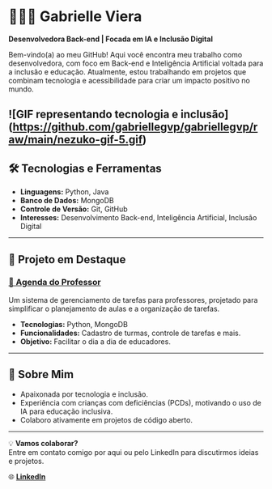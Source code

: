 # 👩🏻‍💻 Gabrielle Viera 

**Desenvolvedora Back-end | Focada em IA e Inclusão Digital**

Bem-vindo(a) ao meu GitHub! Aqui você encontra meu trabalho como desenvolvedora, com foco em Back-end e Inteligência Artificial voltada para a inclusão e educação. Atualmente, estou trabalhando em projetos que combinam tecnologia e acessibilidade para criar um impacto positivo no mundo.

![GIF representando tecnologia e inclusão] (https://github.com/gabriellegvp/gabriellegvp/raw/main/nezuko-gif-5.gif)
---

## 🛠️ Tecnologias e Ferramentas

- **Linguagens:** Python, Java  
- **Banco de Dados:** MongoDB  
- **Controle de Versão:** Git, GitHub  
- **Interesses:** Desenvolvimento Back-end, Inteligência Artificial, Inclusão Digital  

---

## 🚀 Projeto em Destaque

### [📘 Agenda do Professor](https://github.com/gabriellegvp/agenda_professor)
Um sistema de gerenciamento de tarefas para professores, projetado para simplificar o planejamento de aulas e a organização de tarefas.  
- **Tecnologias:** Python, MongoDB  
- **Funcionalidades:** Cadastro de turmas, controle de tarefas e mais.  
- **Objetivo:** Facilitar o dia a dia de educadores.

---

## 🌱 Sobre Mim

- Apaixonada por tecnologia e inclusão.  
- Experiência com crianças com deficiências (PCDs), motivando o uso de IA para educação inclusiva.  
- Colaboro ativamente em projetos de código aberto.  

---

💡 **Vamos colaborar?**  
Entre em contato comigo por aqui ou pelo LinkedIn para discutirmos ideias e projetos.

🌐 **[LinkedIn](https://www.linkedin.com/in/gabrielle-vieira-porto/)**

